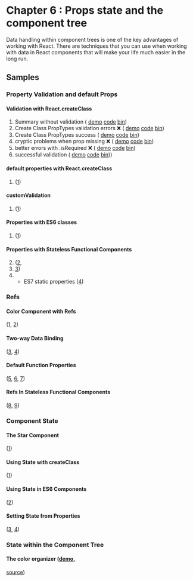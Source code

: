 Chapter 6 : Props state and the component tree
==================
Data handling within component trees is one of the key advantages of working with React. There are techniques that you
can use when working with data in React components that will make your life much easier in the long run.

Samples
--------

### Property Validation and default Props

#### Validation with React.createClass

  1. Summary without validation (
    [demo](https://rawgit.com/MoonHighway/learning-react/update-localize-samples/chapter-06/01-property-validation-and-default-props/01-summary-without-validation.html)
    [code](https://github.com/MoonHighway/learning-react/blob/update-localize-samples/chapter-06/01-property-validation-and-default-props/01-summary-without-validation.html)
    [bin](http://jsbin.com/nusiyu/1/edit?js,output))
  2. Create Class PropTypes validation errors ❌ (
    [demo](https://rawgit.com/MoonHighway/learning-react/update-localize-samples/chapter-06/01-property-validation-and-default-props/02-)
    [code](https://github.com/MoonHighway/learning-react/blob/update-localize-samples/chapter-06/01-property-validation-and-default-props/02-)
    [bin](http://jsbin.com/nusiyu/2/edit?js,console,output))
  3. Create Class PropTypes success (
    [demo](https://rawgit.com/MoonHighway/learning-react/update-localize-samples/chapter-06/01-property-validation-and-default-props/03-create-class-prop-types-success.html)
    [code](https://github.com/MoonHighway/learning-react/blob/update-localize-samples/chapter-06/01-property-validation-and-default-props/03-create-class-prop-types-success.html)
    [bin](http://jsbin.com/nusiyu/3/edit?js,output))
  4. cryptic problems when prop missing ❌ (
    [demo](https://rawgit.com/MoonHighway/learning-react/update-localize-samples/chapter-06/01-property-validation-and-default-props/04-cryptic-problems-when-prop-missing.html)
    [code](https://github.com/MoonHighway/learning-react/blob/update-localize-samples/chapter-06/01-property-validation-and-default-props/04-cryptic-problems-when-prop-missing.html)
    [bin](http://jsbin.com/nusiyu/4/edit?js,console,output))
  5. better errors with .isRequired ❌ (
    [demo](https://rawgit.com/MoonHighway/learning-react/update-localize-samples/chapter-06/01-property-validation-and-default-props/05-better-errors-with-is-required.html)
    [code](https://github.com/MoonHighway/learning-react/blob/update-localize-samples/chapter-06/01-property-validation-and-default-props/05-better-errors-with-is-required.html)
    [bin](http://jsbin.com/nusiyu/5/edit?js,console,output))
  6. successful validation (
    [demo](https://rawgit.com/MoonHighway/learning-react/update-localize-samples/chapter-06/01-property-validation-and-default-props/06-successful-validation)
    [code](https://github.com/MoonHighway/learning-react/blob/update-localize-samples/chapter-06/01-property-validation-and-default-props/06-successful-validation)
    [bin](http://jsbin.com/nusiyu/6/edit?js,output)))

#### default properties with React.createClass

  1. ([1](http://jsbin.com/curalu/1/edit?js,output))

#### customValidation

  1. ([1](http://jsbin.com/fefaqe/1/edit?js,console,output))

#### Properties with ES6 classes

  1. ([1](http://jsbin.com/zenohu/1/edit?js,output))

#### Properties with Stateless Functional Components

  2. ([2](http://jsbin.com/zenohu/2/edit?js,output),
  3. [3](http://jsbin.com/zenohu/3/edit?js,output))
  4. * ES7 static properties ([4](http://jsbin.com/zenohu/4/edit?js,output))

### Refs

#### Color Component with Refs

([1](http://jsbin.com/kohigem/1/edit?js,output),
[2](http://jsbin.com/kohigem/2/edit?js,output))

#### Two-way Data Binding

([3](http://jsbin.com/kohigem/3/edit?js,console,output),
[4](http://jsbin.com/kohigem/4/edit?js,console,output))

#### Default Function Properties

([5](http://jsbin.com/kohigem/5/edit?js,console,output),
[6](http://jsbin.com/kohigem/6/edit?js,console,output),
[7](http://jsbin.com/kohigem/7/edit?js,console,output))

#### Refs In Stateless Functional Components

([8](http://jsbin.com/kohigem/8/edit?js,console,output),
[9](http://jsbin.com/kohigem/9/edit?js,console,output))

### Component State

#### The Star Component

([1](http://jsbin.com/puduho/1/edit?js,output))

#### Using State with createClass

([1](http://jsbin.com/zebilo/1/edit?js,output))

#### Using State in ES6 Components

([2](http://jsbin.com/zebilo/2/edit?js,output))

#### Setting State from Properties

([3](http://jsbin.com/zebilo/3/edit?js,output),
[4](http://jsbin.com/zebilo/4/edit?js,output))

### State within the Component Tree

#### The color organizer ([demo](https://rawgit.com/MoonHighway/learning-react/master/chapter-06/color-organizer/dist/index.html),
[source](https://github.com/MoonHighway/learning-react/blob/master/chapter-06/color-organizer))

